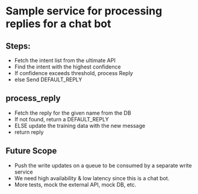# Sample service for processing replies for a chat bot

## Steps:
- Fetch the intent list from the ultimate API
- Find the intent with the highest confidence
- If confidence exceeds threshold, process Reply
- else Send DEFAULT_REPLY

## process_reply
- Fetch the reply for the given name from the DB
- If not found, return a DEFAULT_REPLY
- ELSE update the training data with the new message
- return reply

## Future Scope
- Push the write updates on a queue to be consumed by a separate write service
- We need high availability & low latency since this is a chat bot.
- More tests, mock the external API, mock DB, etc.
